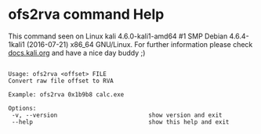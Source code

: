 # ofs2rva command Help
 
 This command seen on Linux kali 4.6.0-kali1-amd64 #1 SMP Debian 4.6.4-1kali1 (2016-07-21) x86_64 GNU/Linux. For further information please check [docs.kali.org](docs.kali.org) and have a nice day buddy ;) 

~~~

Usage: ofs2rva <offset> FILE
Convert raw file offset to RVA

Example: ofs2rva 0x1b9b8 calc.exe

Options:
 -v, --version                          show version and exit
 --help                                 show this help and exit

~~~
